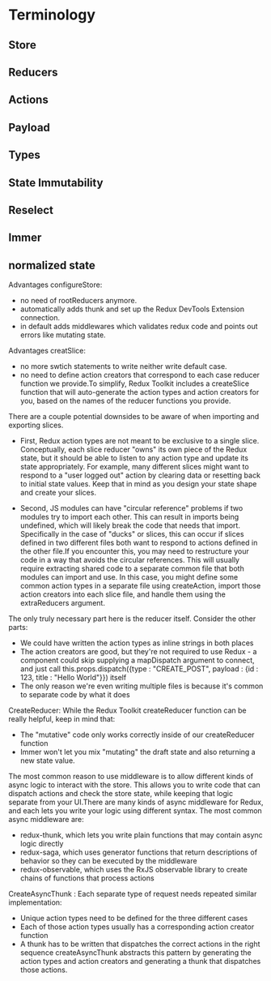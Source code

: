 # Terminology

## Store
## Reducers
## Actions
## Payload
## Types
## State Immutability
## Reselect
## Immer
## normalized state

Advantages configureStore: 
-   no need of rootReducers anymore.
-   automatically adds thunk and set up the Redux DevTools Extension connection.
-   in default adds middlewares which validates redux code and points out errors like mutating state.

    
Advantages creatSlice:
-   no more swtich statements to write neither write default case.
-   no need to define action creators that correspond to each case reducer function we provide.To simplify, Redux Toolkit includes a createSlice function that will auto-generate the action types and action creators for you, based on the names of the reducer functions you provide.

There are a couple potential downsides to be aware of when importing and exporting slices.

-   First, Redux action types are not meant to be exclusive to a single slice. Conceptually, each slice reducer "owns" its own piece of the Redux state, but it should be able to listen to any action type and update its state appropriately. For example, many different slices might want to respond to a "user logged out" action by clearing data or resetting back to initial state values. Keep that in mind as you design your state shape and create your slices.

-   Second, JS modules can have "circular reference" problems if two modules try to import each other. This can result in imports being undefined, which will likely break the code that needs that import. Specifically in the case of "ducks" or slices, this can occur if slices defined in two different files both want to respond to actions defined in the other file.If you encounter this, you may need to restructure your code in a way that avoids the circular references. This will usually require extracting shared code to a separate common file that both modules can import and use. In this case, you might define some common action types in a separate file using createAction, import those action creators into each slice file, and handle them using the extraReducers argument.




The only truly necessary part here is the reducer itself. Consider the other parts:

-   We could have written the action types as inline strings in both places
-   The action creators are good, but they're not required to use Redux - a component could skip supplying a mapDispatch argument to connect, and just call this.props.dispatch({type : "CREATE_POST", payload : {id : 123, title : "Hello World"}}) itself
-   The only reason we're even writing multiple files is because it's common to separate code by what it does

CreateReducer: While the Redux Toolkit createReducer function can be really helpful, keep in mind that:

-   The "mutative" code only works correctly inside of our createReducer function
-   Immer won't let you mix "mutating" the draft state and also returning a new state value.


The most common reason to use middleware is to allow different kinds of async logic to interact with the store. This allows you to write code that can dispatch actions and check the store state, while keeping that logic separate from your UI.There are many kinds of async middleware for Redux, and each lets you write your logic using different syntax. The most common async middleware are:

-   redux-thunk, which lets you write plain functions that may contain async logic directly
-   redux-saga, which uses generator functions that return descriptions of behavior so they can be executed by the middleware
-   redux-observable, which uses the RxJS observable library to create chains of functions that process actions

CreateAsyncThunk : Each separate type of request needs repeated similar implementation:

-   Unique action types need to be defined for the three different cases
-   Each of those action types usually has a corresponding action creator function
-   A thunk has to be written that dispatches the correct actions in the right sequence
createAsyncThunk abstracts this pattern by generating the action types and action creators and generating a thunk that dispatches those actions.